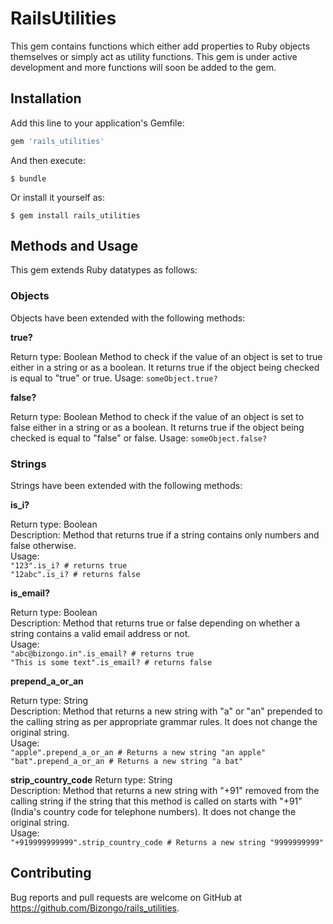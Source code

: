 # RailsUtilities

This gem contains functions which either add properties to Ruby objects themselves or simply act as utility functions. This gem is under active development and more functions will soon be added to the gem.

## Installation

Add this line to your application's Gemfile:

```ruby
gem 'rails_utilities'
```

And then execute:

    $ bundle

Or install it yourself as:

    $ gem install rails_utilities

## Methods and Usage

This gem extends Ruby datatypes as follows:

### Objects

Objects have been extended with the following methods:

**true?**

Return type: Boolean
Method to check if the value of an object is set to true either in a string or as a boolean. It returns true if the object being checked is equal to "true" or true.
Usage:
`someObject.true?`

**false?**

Return type: Boolean
Method to check if the value of an object is set to false either in a string or as a boolean. It returns true if the object being checked is equal to "false" or false.
Usage:
`someObject.false?`

### Strings

Strings have been extended with the following methods:

**is_i?**

Return type: Boolean <br/>
Description: Method that returns true if a string contains only numbers and false otherwise. <br/>
Usage: <br/>
`"123".is_i? # returns true` <br/>
`"12abc".is_i? # returns false`

**is_email?**

Return type: Boolean <br/>
Description: Method that returns true or false depending on whether a string contains a valid email address or not. <br/>
Usage: <br/>
`"abc@bizongo.in".is_email? # returns true` <br/>
`"This is some text".is_email? # returns false`

**prepend_a_or_an**

Return type: String <br/>
Description: Method that returns a new string with "a" or "an" prepended to the calling string as per appropriate grammar rules. It does not change the original string. <br/>
Usage: <br/>
`"apple".prepend_a_or_an # Returns a new string "an apple"` <br/>
`"bat".prepend_a_or_an # Returns a new string "a bat"`

**strip_country_code**
Return type: String <br/>
Description: Method that returns a new string with "+91" removed from the calling string if the string that this method is called on starts with "+91" (India's country code for telephone numbers). It does not change the original string. <br/>
Usage: <br/>
`"+919999999999".strip_country_code # Returns a new string "9999999999"`

## Contributing

Bug reports and pull requests are welcome on GitHub at https://github.com/Bizongo/rails_utilities.
